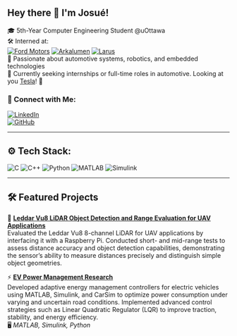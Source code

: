 ## Hey there 👋 I'm Josué!

🎓 5th-Year Computer Engineering Student @uOttawa  
🛠️ Interned at:  
[![Ford Motors](https://img.shields.io/badge/Ford-Embedded_Systems-blue?style=flat&logo=ford&logoColor=white)](https://www.ford.com/careers)
[![Arkalumen](https://img.shields.io/badge/Arkalumen-Control_Loops_&_Hardware-orange?style=flat)](https://arkalumen.com)
[![Larus](https://img.shields.io/badge/Larus_Technologies-LLM_Research-green?style=flat)](https://www.larustech.com)  
🚗 Passionate about automotive systems, robotics, and embedded technologies  
🌱 Currently seeking internships or full-time roles in automotive. Looking at you [Tesla](https://www.tesla.com/careers)! 👀


### 🔗 Connect with Me:
[![LinkedIn](https://img.shields.io/badge/LinkedIn-Connect-blue?style=for-the-badge&logo=linkedin)](https://www.linkedin.com/in/jdazogbo/)  
[![GitHub](https://img.shields.io/badge/GitHub-Visit-black?style=for-the-badge&logo=github)](https://github.com/JDazogbo)  

---

## ⚙️ Tech Stack:
![C](https://img.shields.io/badge/C-00599C?style=for-the-badge&logo=c&logoColor=white)
![C++](https://img.shields.io/badge/C++-004482?style=for-the-badge&logo=c%2B%2B&logoColor=white)
![Python](https://img.shields.io/badge/Python-3776AB?style=for-the-badge&logo=python&logoColor=white)
![MATLAB](https://img.shields.io/badge/MATLAB-orange?style=for-the-badge&logo=mathworks&logoColor=white)
![Simulink](https://img.shields.io/badge/Simulink-blue?style=for-the-badge&logo=mathworks&logoColor=white)

---

## 🛠️ Featured Projects


🔦 [**Leddar Vu8 LiDAR Object Detection and Range Evaluation for UAV Applications**](https://github.com/CARG-uOttawa/Leddar)  
Evaluated the Leddar Vu8 8-channel LiDAR for UAV applications by interfacing it with a Raspberry Pi. Conducted short- and mid-range tests to assess distance accuracy and object detection capabilities, demonstrating the sensor’s ability to measure distances precisely and distinguish simple object geometries.

⚡ [**EV Power Management Research**](https://github.com/JDazogbo/VehicleControl)  
Developed adaptive energy management controllers for electric vehicles using MATLAB, Simulink, and CarSim to optimize power consumption under varying and uncertain road conditions. Implemented advanced control strategies such as Linear Quadratic Regulator (LQR) to improve traction, stability, and energy efficiency.  
🖥 *MATLAB, Simulink, Python*
